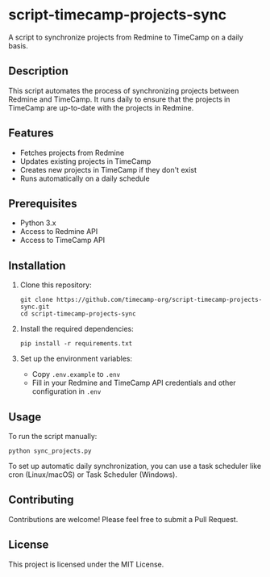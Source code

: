 
# script-timecamp-projects-sync

A script to synchronize projects from Redmine to TimeCamp on a daily basis.

## Description

This script automates the process of synchronizing projects between Redmine and TimeCamp. It runs daily to ensure that the projects in TimeCamp are up-to-date with the projects in Redmine.

## Features

- Fetches projects from Redmine
- Updates existing projects in TimeCamp
- Creates new projects in TimeCamp if they don't exist
- Runs automatically on a daily schedule

## Prerequisites

- Python 3.x
- Access to Redmine API
- Access to TimeCamp API

## Installation

1. Clone this repository:
   ```
   git clone https://github.com/timecamp-org/script-timecamp-projects-sync.git
   cd script-timecamp-projects-sync
   ```

2. Install the required dependencies:
   ```
   pip install -r requirements.txt
   ```

3. Set up the environment variables:
   - Copy `.env.example` to `.env`
   - Fill in your Redmine and TimeCamp API credentials and other configuration in `.env`

## Usage

To run the script manually:

```
python sync_projects.py
```

To set up automatic daily synchronization, you can use a task scheduler like cron (Linux/macOS) or Task Scheduler (Windows).

## Contributing

Contributions are welcome! Please feel free to submit a Pull Request.

## License

This project is licensed under the MIT License.